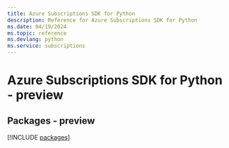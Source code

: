 ```yaml
---
title: Azure Subscriptions SDK for Python
description: Reference for Azure Subscriptions SDK for Python
ms.date: 04/19/2024
ms.topic: reference
ms.devlang: python
ms.service: subscriptions
---
```

# Azure Subscriptions SDK for Python - preview
## Packages - preview
[!INCLUDE [packages](subscriptions-index.md)]